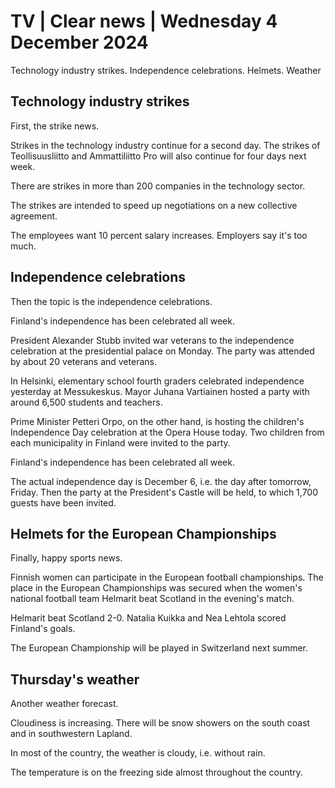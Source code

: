 # TV \| Clear news \| Wednesday 4 December 2024

Technology industry strikes. Independence celebrations. Helmets. Weather

## Technology industry strikes

First, the strike news.

Strikes in the technology industry continue for a second day. The strikes of Teollisuusliitto and Ammattiliitto Pro will also continue for four days next week.

There are strikes in more than 200 companies in the technology sector.

The strikes are intended to speed up negotiations on a new collective agreement.

The employees want 10 percent salary increases. Employers say it's too much.

## Independence celebrations

Then the topic is the independence celebrations.

Finland's independence has been celebrated all week.

President Alexander Stubb invited war veterans to the independence celebration at the presidential palace on Monday. The party was attended by about 20 veterans and veterans.

In Helsinki, elementary school fourth graders celebrated independence yesterday at Messukeskus. Mayor Juhana Vartiainen hosted a party with around 6,500 students and teachers.

Prime Minister Petteri Orpo, on the other hand, is hosting the children's Independence Day celebration at the Opera House today. Two children from each municipality in Finland were invited to the party.

Finland's independence has been celebrated all week.

The actual independence day is December 6, i.e. the day after tomorrow, Friday. Then the party at the President's Castle will be held, to which 1,700 guests have been invited.

## Helmets for the European Championships

Finally, happy sports news.

Finnish women can participate in the European football championships. The place in the European Championships was secured when the women's national football team Helmarit beat Scotland in the evening's match.

Helmarit beat Scotland 2-0. Natalia Kuikka and Nea Lehtola scored Finland's goals.

The European Championship will be played in Switzerland next summer.

## Thursday's weather

Another weather forecast.

Cloudiness is increasing. There will be snow showers on the south coast and in southwestern Lapland.

In most of the country, the weather is cloudy, i.e. without rain.

The temperature is on the freezing side almost throughout the country.

